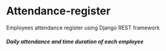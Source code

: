 # Attendance-register
Employees attendance register using Django REST framework
<h5>Daily attendance and time duration of each employee</h5>
